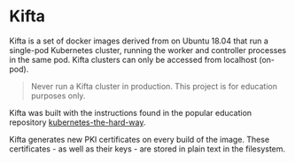 # Kifta

Kifta is a set of docker images derived from on Ubuntu 18.04 that run a
single-pod Kubernetes cluster, running the worker and controller processes in
the same pod. Kifta clusters can only be accessed from localhost (on-pod).

> Never run a Kifta cluster in production. This project is for education
> purposes only.

Kifta was built with the instructions found in the popular education repository
[kubernetes-the-hard-way](https://github.com/kelseyhightower/kubernetes-the-hard-way).

Kifta generates new PKI certificates on every build of the image. These
certificates - as well as their keys - are stored in plain text in the
filesystem.
